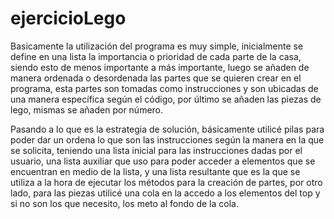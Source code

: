 # ejercicioLego

Basicamente la utilización del programa es muy simple, inicialmente se define en una lista la importancia o prioridad de cada parte de la casa, siendo esto de menos importante a más importante, luego se añaden de manera ordenada o desordenada las partes que se quieren crear en el programa, esta partes son tomadas como instrucciones y son ubicadas de una manera específica según el código, por último se añaden las piezas de lego, mismas se añaden por número.

Pasando a lo que es la estrategia de solución, básicamente utilicé pilas para poder dar un ordena lo que son las instrucciones según la manera en la que se solicita, teniendo una lista inicial para las instrucciones dadas por el usuario, una lista auxiliar que uso para poder acceder a elementos que se encuentran en medio de la lista, y una lista resultante que es la que se utiliza a la hora de ejecutar los métodos para la creación de partes, por otro lado, para las piezas utilicé una cola en la accedo a los elementos del top y si no son los que necesito, los meto al fondo de la cola.
